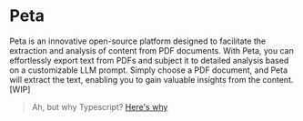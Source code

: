 # Peta

Peta is an innovative open-source platform designed to facilitate the extraction and analysis of content from PDF documents.
With Peta, you can effortlessly export text from PDFs and subject it to detailed analysis based on a customizable LLM prompt.
Simply choose a PDF document, and Peta will extract the text, enabling you to gain valuable insights from the content. [WIP]

> Ah, but why Typescript? [Here's why](https://www.reddit.com/r/typescript/comments/173lok9/now_i_understand_why_typescript_is_loved_by_the/)
